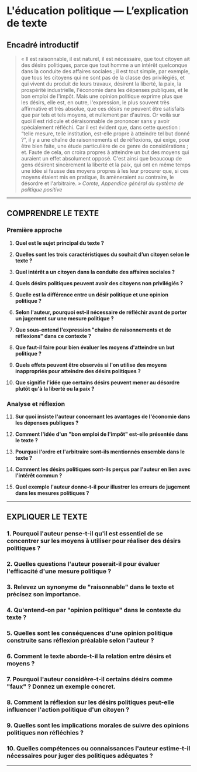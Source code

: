 # L'éducation politique — L’explication de texte

## Encadré introductif
> « Il est raisonnable, il est naturel, il est nécessaire, que tout citoyen ait des désirs politiques, parce que tout homme a un intérêt quelconque dans la conduite des affaires sociales ; il est tout simple, par exemple, que tous les citoyens qui ne sont pas de la classe des privilégiés, et qui vivent du produit de leurs travaux, désirent la liberté, la paix, la prospérité industrielle, l'économie dans les dépenses publiques, et le bon emploi de l'impôt. Mais une opinion politique exprime plus que les désirs, elle est, en outre, l'expression, le plus souvent très affirmative et très absolue, que ces désirs ne peuvent être satisfaits que par tels et tels moyens, et nullement par d'autres. Or voilà sur quoi il est ridicule et déraisonnable de prononcer sans y avoir spécialement réfléchi. Car il est évident que, dans cette question : “telle mesure, telle institution, est-elle propre à atteindre tel but donné ?”, il y a une chaîne de raisonnements et de réflexions, qui exige, pour être bien faite, une étude particulière de ce genre de considérations ; et. Faute de cela, on croira propres à atteindre un but des moyens qui auraient un effet absolument opposé. C'est ainsi que beaucoup de gens désirent sincèrement la liberté et la paix, qui ont en même temps une idée si fausse des moyens propres à les leur procurer que, si ces moyens étaient mis en pratique, ils amèneraient au contraire, le désordre et l'arbitraire. »
> *Comte, Appendice général du système de politique positive*

---

## COMPRENDRE LE TEXTE

### Première approche

1. **Quel est le sujet principal du texte ?**

2. **Quelles sont les trois caractéristiques du souhait d’un citoyen selon le texte ?**

3. **Quel intérêt a un citoyen dans la conduite des affaires sociales ?**

4. **Quels désirs politiques peuvent avoir des citoyens non privilégiés ?**

5. **Quelle est la différence entre un désir politique et une opinion politique ?**

6. **Selon l'auteur, pourquoi est-il nécessaire de réfléchir avant de porter un jugement sur une mesure politique ?**

7. **Que sous-entend l'expression "chaîne de raisonnements et de réflexions" dans ce contexte ?**

8. **Que faut-il faire pour bien évaluer les moyens d'atteindre un but politique ?**

9. **Quels effets peuvent être observés si l'on utilise des moyens inappropriés pour atteindre des désirs politiques ?**

10. **Que signifie l'idée que certains désirs peuvent mener au désordre plutôt qu'à la liberté ou la paix ?**

### Analyse et réflexion

11. **Sur quoi insiste l'auteur concernant les avantages de l'économie dans les dépenses publiques ?**

12. **Comment l'idée d'un "bon emploi de l'impôt" est-elle présentée dans le texte ?**

13. **Pourquoi l'ordre et l'arbitraire sont-ils mentionnés ensemble dans le texte ?**

14. **Comment les désirs politiques sont-ils perçus par l'auteur en lien avec l'intérêt commun ?**

15. **Quel exemple l'auteur donne-t-il pour illustrer les erreurs de jugement dans les mesures politiques ?**

---

## EXPLIQUER LE TEXTE

### 1. Pourquoi l'auteur pense-t-il qu'il est essentiel de se concentrer sur les moyens à utiliser pour réaliser des désirs politiques ?

### 2. Quelles questions l'auteur poserait-il pour évaluer l'efficacité d'une mesure politique ?

### 3. Relevez un synonyme de "raisonnable" dans le texte et précisez son importance.

### 4. Qu'entend-on par "opinion politique" dans le contexte du texte ?

### 5. Quelles sont les conséquences d'une opinion politique construite sans réflexion préalable selon l'auteur ?

### 6. Comment le texte aborde-t-il la relation entre désirs et moyens ? 

### 7. Pourquoi l'auteur considère-t-il certains désirs comme "faux" ? Donnez un exemple concret.

### 8. Comment la réflexion sur les désirs politiques peut-elle influencer l'action politique d'un citoyen ?

### 9. Quelles sont les implications morales de suivre des opinions politiques non réfléchies ?

### 10. Quelles compétences ou connaissances l'auteur estime-t-il nécessaires pour juger des politiques adéquates ? 

---